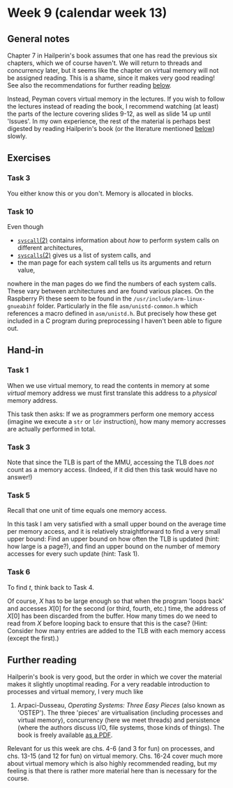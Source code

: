 # Week 9 (calendar week 13)

## General notes

Chapter 7 in Hailperin's book assumes that one has read the previous six chapters, which we of course haven't. We will return to threads and concurrency later, but it seems like the chapter on virtual memory will not be assigned reading. This is a shame, since it makes very good reading! See also the recommendations for further reading [below](#further-reading).

Instead, Peyman covers virtual memory in the lectures. If you wish to follow the lectures instead of reading the book, I recommend watching (at least) the parts of the lecture covering slides 9-12, as well as slide 14 up until 'Issues'. In my own experience, the rest of the material is perhaps best digested by reading Hailperin's book (or the literature mentioned [below](#further-reading)) slowly.


## Exercises

### Task 3

You either know this or you don't. Memory is allocated in blocks.


### Task 10


Even though

-  [`syscall`(2)](https://man7.org/linux/man-pages/man2/syscall.2.html) contains information about *how* to perform system calls on different architectures,
-  [`syscalls`(2)](https://man7.org/linux/man-pages/man2/syscalls.2.html) gives us a list of system calls, and
-  the man page for each system call tells us its arguments and return value,

nowhere in the man pages do we find the numbers of each system calls. These vary between architectures and are found various places. On the Raspberry Pi these seem to be found in the `/usr/include/arm-linux-gnueabihf` folder. Particularly in the file `asm/unistd-common.h` which references a macro defined in `asm/unistd.h`. But precisely how these get included in a C program during preprocessing I haven't been able to figure out.


## Hand-in

### Task 1

When we use virtual memory, to read the contents in memory at some *virtual* memory address we must first translate this address to a *physical* memory address.

This task then asks: If we as programmers perform one memory access (imagine we execute a `str` or `ldr` instruction), how many memory accresses are actually performed in total.


### Task 3

Note that since the TLB is part of the MMU, accessing the TLB does *not* count as a memory access. (Indeed, if it did then this task would have no answer!)


### Task 5

Recall that one unit of time equals one memory access.

In this task I am very satisfied with a small upper bound on the average time per memory access, and it is relatively straightforward to find a very small upper bound: Find an upper bound on how often the TLB is updated (hint: how large is a page?), and find an upper bound on the number of memory accesses for every such update (hint: Task 1).


### Task 6

To find $t$, think back to Task 4.

Of course, $X$ has to be large enough so that when the program 'loops back' and accesses $X[0]$ for the second (or third, fourth, etc.) time, the address of $X[0]$ has been discarded from the buffer. How many times do we need to read from $X$ before looping back to ensure that this is the case? (Hint: Consider how many entries are added to the TLB with each memory access (except the first).)


## Further reading

Hailperin's book is very good, but the order in which we cover the material makes it slightly unoptimal reading. For a very readable introduction to processes and virtual memory, I very much like

1. Arpaci-Dusseau, *Operating Systems: Three Easy Pieces* (also known as 'OSTEP'). The three 'pieces' are virtualisation (including processes and virtual memory), concurrency (here we meet threads) and persistence (where the authors discuss I/O, file systems, those kinds of things). The book is freely available [as a PDF](https://pages.cs.wisc.edu/~remzi/OSTEP/).

Relevant for us this week are chs. 4-6 (and 3 for fun) on processes, and chs. 13-15 (and 12 for fun) on virtual memory. Chs. 16-24 cover much more about virtual memory which is also highly recommended reading, but my feeling is that there is rather more material here than is necessary for the course.
